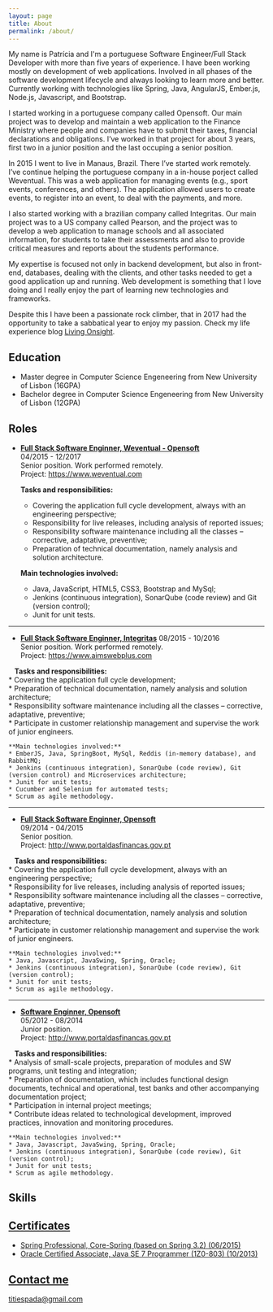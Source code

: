 ```yaml
---
layout: page
title: About
permalink: /about/
---
```


My name is Patrícia and I'm a portuguese Software Engineer/Full Stack Developer with more than five years of experience. I have been working mostly on development of web applications. Involved in all phases of the software development lifecycle and always looking to learn more and better. Currently working with technologies like Spring, Java, AngularJS, Ember.js, Node.js, Javascript, and Bootstrap.

I started working in a portuguese company called Opensoft. Our main project was to develop and maintain a web application to the Finance Ministry where people and companies have to submit their taxes, financial declarations and obligations. I’ve worked in that project for about 3 years, first two in a junior position and the last occuping a senior position.

In 2015 I went to live in Manaus, Brazil. There I’ve started work remotely. I’ve continue helping the portuguese company in a in-house porject called Weventual. This was a web application for managing events (e.g., sport events, conferences, and others). The application allowed users to create events, to register into an event, to deal with the payments, and more.

I also started working with a brazilian company called Integritas. Our main project was to a US company called Pearson, and the project was to develop a web application to manage schools and all associated information, for students to take their assessments and also to provide critical measures and reports about the students performance. 

My expertise is focused not only in backend development, but also in front-end, databases, dealing with the clients, and other tasks needed to get a good application up and running. Web development is something that I love doing and I really enjoy the part of learning new technologies and frameworks.

Despite this I have been a passionate rock climber, that in 2017 had the opportunity to take a sabbatical year to enjoy my passion. Check my life experience blog [Living Onsight](https://www.livingonsight.com).


## Education

* Master degree in Computer Science Engeneering from New University of Lisbon (16GPA)
* Bachelor degree in Computer Science Engeneering from New University of Lisbon (12GPA)

## Roles

* [**Full Stack Software Enginner, Weventual - Opensoft**](#)  
    04/2015 - 12/2017  
    Senior position. Work performed remotely.  
    Project: https://www.weventual.com  
    
    **Tasks and responsibilities:**  
    * Covering the application full cycle development, always with an engineering perspective;  
    * Responsibility for live releases, including analysis of reported issues;  
    * Responsibility software maintenance including all the classes – corrective, adaptative, preventive;  
    * Preparation of technical documentation, namely analysis and solution architecture.  
    
    **Main technologies involved:**  
    * Java, JavaScript, HTML5, CSS3, Bootstrap and MySql;  
    * Jenkins (continuous integration), SonarQube (code review) and Git (version control);  
    * Junit for unit tests.  

***

* [**Full Stack Software Enginner, Integritas**](#) 
    08/2015 - 10/2016  
    Senior position. Work performed remotely.  
    Project: https://www.aimswebplus.com  
    
    **Tasks and responsibilities:**  
    * Covering the application full cycle development;  
    * Preparation of technical documentation, namely analysis and solution architecture;  
    * Responsibility software maintenance including all the classes – corrective, adaptative, preventive;  
    * Participate in customer relationship management and supervise the work of junior engineers.  
    
    **Main technologies involved:**  
    * EmberJS, Java, SpringBoot, MySql, Reddis (in-memory database), and RabbitMQ;  
    * Jenkins (continuous integration), SonarQube (code review), Git (version control) and Microservices architecture;  
    * Junit for unit tests;  
    * Cucumber and Selenium for automated tests;  
    * Scrum as agile methodology.  

***

* [**Full Stack Software Enginner, Opensoft**](#)  
    09/2014 - 04/2015  
    Senior position.  
    Project: http://www.portaldasfinancas.gov.pt  
    
    **Tasks and responsibilities:**  
    * Covering the application full cycle development, always with an engineering perspective;  
    * Responsibility for live releases, including analysis of reported issues;  
    * Responsibility software maintenance including all the classes – corrective, adaptative, preventive;  
    * Preparation of technical documentation, namely analysis and solution architecture;  
    * Participate in customer relationship management and supervise the work of junior engineers.  
    
    **Main technologies involved:**  
    * Java, Javascript, JavaSwing, Spring, Oracle;  
    * Jenkins (continuous integration), SonarQube (code review), Git (version control);  
    * Junit for unit tests;  
    * Scrum as agile methodology.  

***

* [**Software Enginner, Opensoft**](#)  
    05/2012 - 08/2014  
    Junior position.  
    Project: http://www.portaldasfinancas.gov.pt  
    
    **Tasks and responsibilities:**  
    * Analysis of small-scale projects, preparation of modules and SW programs, unit testing and integration;  
    * Preparation of documentation, which includes functional design documents, technical and operational, test banks and other accompanying documentation project;  
    * Participation in internal project meetings;  
    * Contribute ideas related to technological development, improved practices, innovation and monitoring procedures.  
    
    **Main technologies involved:**  
    * Java, Javascript, JavaSwing, Spring, Oracle;  
    * Jenkins (continuous integration), SonarQube (code review), Git (version control);  
    * Junit for unit tests;  
    * Scrum as agile methodology.  

## Skills
    
<a frameborder="0" data-theme="light" data-stack-embed="true" data-layers="1,2,3,4" href="https://embed.stackshare.io/stacks/embed/db0b724d32c55c13abf864a809ae5b"/><script async src="https://cdn1.stackshare.io/javascripts/client-code.js" charset="utf-8"></script>
    
## Certificates

* Spring Professional, Core-Spring (based on Spring 3.2) (06/2015)
* Oracle Certified Associate, Java SE 7 Programmer (1Z0-803) (10/2013)

## Contact me

[titiespada@gmail.com](mailto:titiespada@gmail.com)

